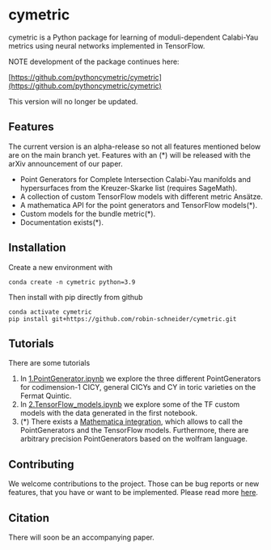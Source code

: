 # cymetric

cymetric is a Python package for learning of moduli-dependent Calabi-Yau metrics
using neural networks implemented in TensorFlow. 


NOTE development of the package continues here:

[https://github.com/pythoncymetric/cymetric](https://github.com/pythoncymetric/cymetric)

This version will no longer be updated.

## Features

The current version is an alpha-release so not all features mentioned below
are on the main branch yet. Features with an (*) will be released with
the arXiv announcement of our paper.

* Point Generators for Complete Intersection Calabi-Yau manifolds and hypersurfaces
 from the Kreuzer-Skarke list (requires SageMath).
* A collection of custom TensorFlow models with different metric Ansätze.
* A mathematica API for the point generators and TensorFlow models(*).
* Custom models for the bundle metric(*).
* Documentation exists(*).

## Installation

Create a new environment with

```console
conda create -n cymetric python=3.9
```

Then install with pip directly from github

```console
conda activate cymetric
pip install git+https://github.com/robin-schneider/cymetric.git
```

## Tutorials

There are some tutorials

1. In [1.PointGenerator.ipynb](notebooks/1.PointGenerator.ipynb) we explore the three
 different PointGenerators for codimension-1 CICY, general CICYs and CY in toric varieties
 on the Fermat Quintic. 
2. In [2.TensorFlow_models.ipynb](notebooks/2.TensorFlow_models.ipynb) we explore some of the
 TF custom models with the data generated in the first notebook. 
3. (*) There exists a [Mathematica integration](/notebooks/CYMetrics.nb), which allows to call the PointGenerators and the TensorFlow models. Furthermore, there are arbitrary
precision PointGenerators based on the wolfram language.

## Contributing

We welcome contributions to the project. Those can be bug reports or new features, 
that you have or want to be implemented. Please read more [here](CONTRIBUTING.md).

## Citation

There will soon be an accompanying paper.
